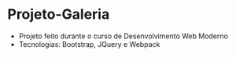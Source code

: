 # Projeto-Galeria
* Projeto feito durante o curso de Desenvolvimento Web Moderno
* Tecnologias: Bootstrap, JQuery e Webpack
